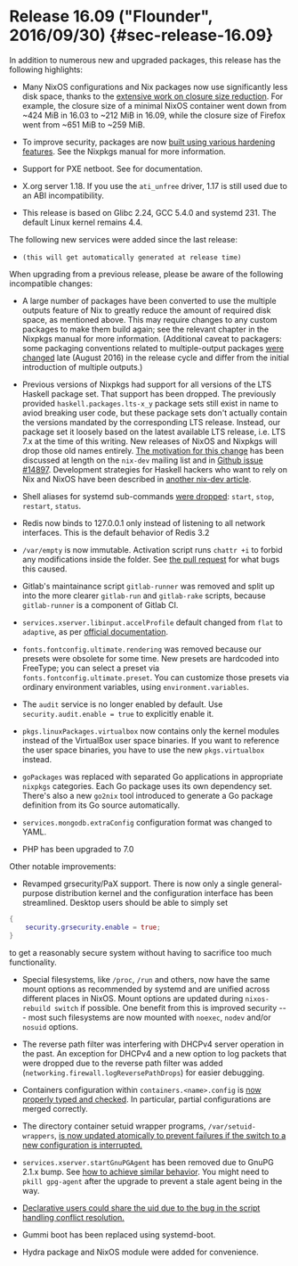 # Release 16.09 ("Flounder", 2016/09/30) {#sec-release-16.09}

In addition to numerous new and upgraded packages, this release has the following highlights:

- Many NixOS configurations and Nix packages now use significantly less disk space, thanks to the [extensive work on closure size reduction](https://github.com/NixOS/nixpkgs/issues/7117). For example, the closure size of a minimal NixOS container went down from \~424 MiB in 16.03 to \~212 MiB in 16.09, while the closure size of Firefox went from \~651 MiB to \~259 MiB.

- To improve security, packages are now [built using various hardening features](https://github.com/NixOS/nixpkgs/pull/12895). See the Nixpkgs manual for more information.

- Support for PXE netboot. See [](#sec-booting-from-pxe) for documentation.

- X.org server 1.18. If you use the `ati_unfree` driver, 1.17 is still used due to an ABI incompatibility.

- This release is based on Glibc 2.24, GCC 5.4.0 and systemd 231. The default Linux kernel remains 4.4.

The following new services were added since the last release:

- `(this will get automatically generated at release time)`

When upgrading from a previous release, please be aware of the following incompatible changes:

- A large number of packages have been converted to use the multiple outputs feature of Nix to greatly reduce the amount of required disk space, as mentioned above. This may require changes to any custom packages to make them build again; see the relevant chapter in the Nixpkgs manual for more information. (Additional caveat to packagers: some packaging conventions related to multiple-output packages [were changed](https://github.com/NixOS/nixpkgs/pull/14766) late (August 2016) in the release cycle and differ from the initial introduction of multiple outputs.)

- Previous versions of Nixpkgs had support for all versions of the LTS Haskell package set. That support has been dropped. The previously provided `haskell.packages.lts-x_y` package sets still exist in name to aviod breaking user code, but these package sets don\'t actually contain the versions mandated by the corresponding LTS release. Instead, our package set it loosely based on the latest available LTS release, i.e. LTS 7.x at the time of this writing. New releases of NixOS and Nixpkgs will drop those old names entirely. [The motivation for this change](https://nixos.org/nix-dev/2016-June/020585.html) has been discussed at length on the `nix-dev` mailing list and in [Github issue \#14897](https://github.com/NixOS/nixpkgs/issues/14897). Development strategies for Haskell hackers who want to rely on Nix and NixOS have been described in [another nix-dev article](https://nixos.org/nix-dev/2016-June/020642.html).

- Shell aliases for systemd sub-commands [were dropped](https://github.com/NixOS/nixpkgs/pull/15598): `start`, `stop`, `restart`, `status`.

- Redis now binds to 127.0.0.1 only instead of listening to all network interfaces. This is the default behavior of Redis 3.2

- `/var/empty` is now immutable. Activation script runs `chattr +i` to forbid any modifications inside the folder. See [ the pull request](https://github.com/NixOS/nixpkgs/pull/18365) for what bugs this caused.

- Gitlab\'s maintainance script `gitlab-runner` was removed and split up into the more clearer `gitlab-run` and `gitlab-rake` scripts, because `gitlab-runner` is a component of Gitlab CI.

- `services.xserver.libinput.accelProfile` default changed from `flat` to `adaptive`, as per [ official documentation](https://wayland.freedesktop.org/libinput/doc/latest/group__config.html#gad63796972347f318b180e322e35cee79).

- `fonts.fontconfig.ultimate.rendering` was removed because our presets were obsolete for some time. New presets are hardcoded into FreeType; you can select a preset via `fonts.fontconfig.ultimate.preset`. You can customize those presets via ordinary environment variables, using `environment.variables`.

- The `audit` service is no longer enabled by default. Use `security.audit.enable = true` to explicitly enable it.

- `pkgs.linuxPackages.virtualbox` now contains only the kernel modules instead of the VirtualBox user space binaries. If you want to reference the user space binaries, you have to use the new `pkgs.virtualbox` instead.

- `goPackages` was replaced with separated Go applications in appropriate `nixpkgs` categories. Each Go package uses its own dependency set. There\'s also a new `go2nix` tool introduced to generate a Go package definition from its Go source automatically.

- `services.mongodb.extraConfig` configuration format was changed to YAML.

- PHP has been upgraded to 7.0

Other notable improvements:

- Revamped grsecurity/PaX support. There is now only a single general-purpose distribution kernel and the configuration interface has been streamlined. Desktop users should be able to simply set

```nix
{
    security.grsecurity.enable = true;
}
```
  to get a reasonably secure system without having to sacrifice too much functionality.

- Special filesystems, like `/proc`, `/run` and others, now have the same mount options as recommended by systemd and are unified across different places in NixOS. Mount options are updated during `nixos-rebuild switch` if possible. One benefit from this is improved security --- most such filesystems are now mounted with `noexec`, `nodev` and/or `nosuid` options.

- The reverse path filter was interfering with DHCPv4 server operation in the past. An exception for DHCPv4 and a new option to log packets that were dropped due to the reverse path filter was added (`networking.firewall.logReversePathDrops`) for easier debugging.

- Containers configuration within `containers.<name>.config` is [now properly typed and checked](https://github.com/NixOS/nixpkgs/pull/17365). In particular, partial configurations are merged correctly.

- The directory container setuid wrapper programs, `/var/setuid-wrappers`, [is now updated atomically to prevent failures if the switch to a new configuration is interrupted.](https://github.com/NixOS/nixpkgs/pull/18124)

- `services.xserver.startGnuPGAgent` has been removed due to GnuPG 2.1.x bump. See [ how to achieve similar behavior](https://github.com/NixOS/nixpkgs/commit/5391882ebd781149e213e8817fba6ac3c503740c). You might need to `pkill gpg-agent` after the upgrade to prevent a stale agent being in the way.

- [ Declarative users could share the uid due to the bug in the script handling conflict resolution. ](https://github.com/NixOS/nixpkgs/commit/e561edc322d275c3687fec431935095cfc717147)

- Gummi boot has been replaced using systemd-boot.

- Hydra package and NixOS module were added for convenience.
